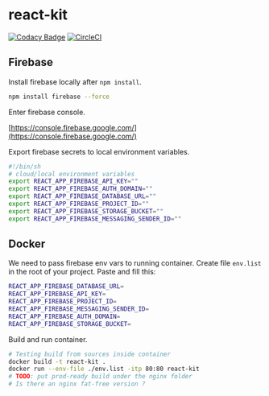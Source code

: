 # react-kit

[![Codacy Badge](https://api.codacy.com/project/badge/Grade/bc054a78be184800beaff7910cffdc99)](https://app.codacy.com/app/d-bo/react-kit?utm_source=github.com&utm_medium=referral&utm_content=d-bo/react-kit&utm_campaign=Badge_Grade_Dashboard)
[![CircleCI](https://circleci.com/gh/d-bo/react-kit.svg?style=svg)](https://circleci.com/gh/d-bo/react-kit)

## Firebase

Install firebase locally after ```npm install```.

```sh
npm install firebase --force
```

Enter firebase console.

[https://console.firebase.google.com/](https://console.firebase.google.com/)

Export firebase secrets to local environment variables.

```bash
#!/bin/sh
# cloud/local environment variables
export REACT_APP_FIREBASE_API_KEY=""
export REACT_APP_FIREBASE_AUTH_DOMAIN=""
export REACT_APP_FIREBASE_DATABASE_URL=""
export REACT_APP_FIREBASE_PROJECT_ID=""
export REACT_APP_FIREBASE_STORAGE_BUCKET=""
export REACT_APP_FIREBASE_MESSAGING_SENDER_ID=""
```

## Docker

We need to pass firebase env vars to running container.
Create file ```env.list``` in the root of your project.
Paste and fill this:

```sh
REACT_APP_FIREBASE_DATABASE_URL=
REACT_APP_FIREBASE_API_KEY=
REACT_APP_FIREBASE_PROJECT_ID=
REACT_APP_FIREBASE_MESSAGING_SENDER_ID=
REACT_APP_FIREBASE_AUTH_DOMAIN=
REACT_APP_FIREBASE_STORAGE_BUCKET=
```

Build and run container.

```bash
# Testing build from sources inside container
docker build -t react-kit .
docker run --env-file ./env.list -itp 80:80 react-kit
# TODO: put prod-ready build under the nginx folder
# Is there an nginx fat-free version ?
```
